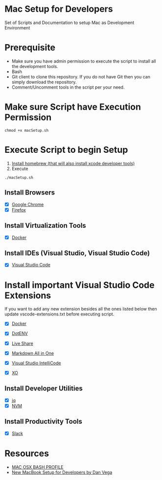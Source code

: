 # **Mac Setup for Developers**
Set of Scripts and Documentation to setup Mac as Development Environment


# **Prerequisite**
- Make sure you have admin permission to execute the script to install all the development tools.
- Bash
- Git client to clone this repository. If you do not have Git then you can simply download the repository.
- Comment/Uncomment tools in the script per your need.

# **Make sure Script have Execution Permission**
```
chmod +x macSetup.sh
```

# **Execute Script to begin Setup**
1. [Install homebrew (that will also install xcode developer tools)](https://brew.sh/)
2. Execute
```
./macSetup.sh
```

## **Install Browsers**
- [x] [Google Chrome](https://www.google.com/chrome/)
- [x] [Firefox](https://www.mozilla.org/en-US/firefox/new/)

## **Install Virtualization Tools**
- [x] [Docker](https://www.docker.com)

## **Install IDEs (Visual Studio, Visual Studio Code)**
- [x] [Visual Studio Code](https://code.visualstudio.com)


# **Install important Visual Studio Code Extensions**
If you want to add any new extension besides all the ones listed below then update vscode-extensions.txt before executing script.
- [x] [Docker](https://marketplace.visualstudio.com/items?itemName=ms-azuretools.vscode-docker)
- [x] [DotENV](https://marketplace.visualstudio.com/items?itemName=mikestead.dotenv)
- [x] [Live Share](https://marketplace.visualstudio.com/items?itemName=MS-vsliveshare.vsliveshare)
- [x] [Markdown All in One](https://marketplace.visualstudio.com/items?itemName=yzhang.markdown-all-in-one)
- [x] [Visual Studio IntelliCode](https://marketplace.visualstudio.com/items?itemName=VisualStudioExptTeam.vscodeintellicode)
- [x] [XO](https://marketplace.visualstudio.com/items?itemName=samverschueren.linter-xo)


## **Install Developer Utilities**
- [x] [jq](https://stedolan.github.io/jq/)
- [x] [NVM](https://github.com/nvm-sh/nvm)

## **Install Productivity Tools**
- [x] [Slack](https://slack.com)

# **Resources**
- [MAC OSX BASH PROFILE](https://natelandau.com/my-mac-osx-bash_profile/)
- [New MacBook Setup for Developers by Dan Vega](https://dev.to/therealdanvega/new-macbook-setup-for-developers-2nma)
